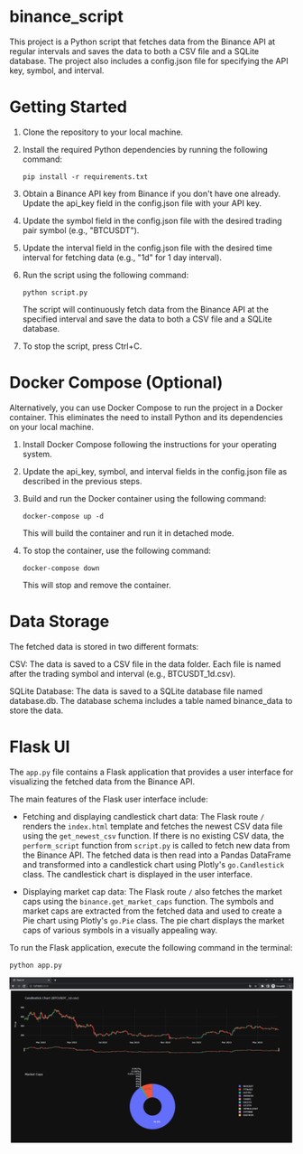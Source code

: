 # binance_script

This project is a Python script that fetches data from the Binance API at regular intervals and saves the data to both a
CSV file and a SQLite database. The project also includes a config.json file for specifying the API key, symbol, and
interval.

# Getting Started

1. Clone the repository to your local machine.

2. Install the required Python dependencies by running the following command:

    ```
    pip install -r requirements.txt
    ```

3. Obtain a Binance API key from Binance if you don't have one already. Update the api_key field in the config.json file
   with your API key.

4. Update the symbol field in the config.json file with the desired trading pair symbol (e.g., "BTCUSDT").

5. Update the interval field in the config.json file with the desired time interval for fetching data (e.g., "1d" for 1
   day interval).

6. Run the script using the following command:

    ```
    python script.py
    ```

    The script will continuously fetch data from the Binance API at the specified interval and save the data to both a CSV
    file and a SQLite database.

7. To stop the script, press Ctrl+C.

# Docker Compose (Optional)

Alternatively, you can use Docker Compose to run the project in a Docker container. This eliminates the need to install
Python and its dependencies on your local machine.

1. Install Docker Compose following the instructions for your operating system.

2. Update the api_key, symbol, and interval fields in the config.json file as described in the previous steps.

3. Build and run the Docker container using the following command:

    ```
    docker-compose up -d
    ```

    This will build the container and run it in detached mode.

4. To stop the container, use the following command:

    ```
    docker-compose down
    ```

    This will stop and remove the container.
# Data Storage

The fetched data is stored in two different formats:

CSV: The data is saved to a CSV file in the data folder. Each file is named after the trading symbol and interval (e.g.,
BTCUSDT_1d.csv).

SQLite Database: The data is saved to a SQLite database file named database.db. The database schema includes a table
named binance_data to store the data.

# Flask UI

The `app.py` file contains a Flask application that provides a user interface for visualizing the fetched data from the Binance API.

The main features of the Flask user interface include:

- Fetching and displaying candlestick chart data: The Flask route `/` renders the `index.html` template and fetches the newest CSV data file using the `get_newest_csv` function. If there is no existing CSV data, the `perform_script` function from `script.py` is called to fetch new data from the Binance API. The fetched data is then read into a Pandas DataFrame and transformed into a candlestick chart using Plotly's `go.Candlestick` class. The candlestick chart is displayed in the user interface.

- Displaying market cap data: The Flask route `/` also fetches the market caps using the `binance.get_market_caps` function. The symbols and market caps are extracted from the fetched data and used to create a Pie chart using Plotly's `go.Pie` class. The pie chart displays the market caps of various symbols in a visually appealing way.

To run the Flask application, execute the following command in the terminal:

```
python app.py
```
![img.png](img.png)